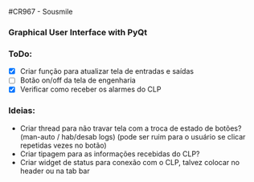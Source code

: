 #CR967 - Sousmile
### Graphical User Interface with PyQt
###
### ToDo:
- [X] Criar função para atualizar tela de entradas e saídas
- [ ] Botão on/off da tela de engenharia
- [X] Verificar como receber os alarmes do CLP
### Ideias:
- Criar thread para não travar tela com a troca de estado de botões? (man-auto / hab/desab logs) (pode ser ruim para o usuário se clicar repetidas vezes no botão)
- Criar tipagem para as informações recebidas do CLP?
- Criar widget de status para conexão com o CLP, talvez colocar no header ou na tab bar
